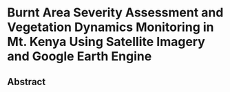 # Burnt Area Severity Assessment and Vegetation Dynamics Monitoring in Mt. Kenya Using Satellite Imagery and Google Earth Engine
## Abstract
